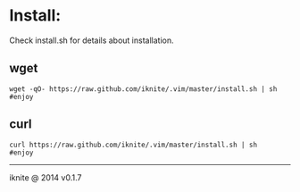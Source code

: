 # Install:

Check install.sh for details about installation. 

## wget
	wget -qO- https://raw.github.com/iknite/.vim/master/install.sh | sh
	#enjoy

## curl
	curl https://raw.github.com/iknite/.vim/master/install.sh | sh
	#enjoy

----
iknite @ 2014
v0.1.7


